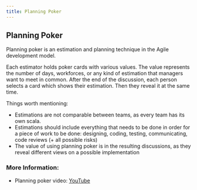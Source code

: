 ```yaml
---
title: Planning Poker
---
```

## Planning Poker
Planning poker is an estimation and planning technique in the Agile development model.

Each estimator holds poker cards with various values. The value represents the number of days, workforces, or any kind of estimation that managers want to meet in common. After the end of the discussion, each person selects a card which shows their estimation. Then they reveal it at the same time.

Things worth mentioning:
- Estimations are not comparable between teams, as every team has its own scala.
- Estimations should include everything that needs to be done in order for a piece of work to be done: designing, coding, testing, communicating, code reviews (+ all possible risks)
- The value of using planning poker is in the resulting discussions, as they reveal different views on a possible implementation

### More Information:
- Planning poker video: [YouTube](https://www.youtube.com/watch?v=MrIZMuvjTws)
